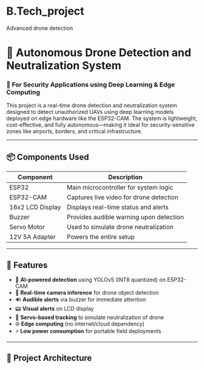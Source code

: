 # B.Tech_project
Advanced drone detection

# 🚁 Autonomous Drone Detection and Neutralization System  
### 🔐 For Security Applications using Deep Learning & Edge Computing

This project is a real-time drone detection and neutralization system designed to detect unauthorized UAVs using deep learning models deployed on edge hardware like the ESP32-CAM. The system is lightweight, cost-effective, and fully autonomous—making it ideal for security-sensitive zones like airports, borders, and critical infrastructure.

---

## 📦 Components Used

| Component                            | Description                                                    |
|---------------------------------|-------------------------------------------------|
| ESP32                                     | Main microcontroller for system logic           |
| ESP32-CAM                            | Captures live video for drone detection        |
| 16x2 LCD Display                   | Displays real-time status and alerts               |
| Buzzer                                    | Provides audible warning upon detection     |
| Servo Motor                          | Used to simulate drone neutralization           |
| 12V 5A Adapter                     | Powers the entire setup                                  |

---

## 🎯 Features

- 🤖 **AI-powered detection** using YOLOv5 (INT8 quantized) on ESP32-CAM
- 📸 **Real-time camera inference** for drone object detection
- 🔊 **Audible alerts** via buzzer for immediate attention
- 📟 **Visual alerts** on LCD display
- 🔄 **Servo-based tracking** to simulate neutralization of drone
- 🌐 **Edge computing** (no internet/cloud dependency)
- ⚡ **Low power consumption** for portable field deployments

---

## 🧠 Project Architecture

